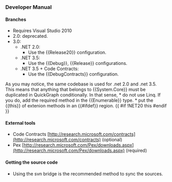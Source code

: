 ### Developer Manual

#### Branches

* Requires Visual Studio 2010
* 2.0: deprecated.
* 3.0:
	* .NET 2.0:
		* Use the {{Release20}} configuration.
	* .NET 3.5:
		* Use the {{Debug}}, {{Release}} configurations.
	* .NET 3.5 + Code Contracts:
		* Use the {{DebugContracts}} configuration.

As you may notice, the same codebase is used for .net 2.0 and .net 3.5. This means that anything that belongs to {{System.Core}} must be duplicated in QuickGraph conditionally. In that sense,
	* do not use Linq. If you do, add the required method in the {{Enumerable}} type.
	* put the {{this}} of extenion methods in an {{#ifdef}} region.
{{
#if !NET20
    this
#endif
}}

#### External tools

* Code Contracts [http://research.microsoft.com/contracts](http://research.microsoft.com/contracts) (optional)
* Pex [http://research.microsoft.com/Pex/downloads.aspx](http://research.microsoft.com/Pex/downloads.aspx) (required)

#### Getting the source code

* Using the svn bridge is the recommended method to sync the sources.